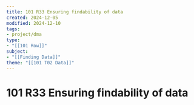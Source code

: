 ```yaml
---
title: 101 R33 Ensuring findability of data
created: 2024-12-05
modified: 2024-12-10
tags: 
- project/dma
type: 
- "[[101 Row]]"
subject: 
- "[[Finding Data]]"
theme: "[[101 T02 Data]]"
---
```

# 101 R33 Ensuring findability of data
